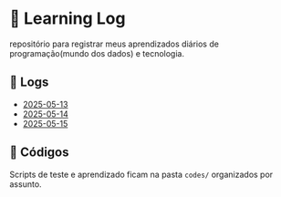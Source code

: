 # 📓 Learning Log

repositório para registrar meus aprendizados diários de programação(mundo dos dados) e tecnologia.

## 📅 Logs

- [2025-05-13](/logs/2025-05-13.md)
- [2025-05-14](/logs/2025-05-14.md)
- [2025-05-15](/logs/2025-05-15.md)


## 📁 Códigos

Scripts de teste e aprendizado ficam na pasta `codes/` organizados por assunto.
